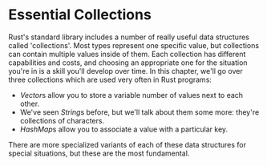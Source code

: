 # Essential Collections

Rust's standard library includes a number of really useful data structures
called 'collections'. Most types represent one specific value, but collections
can contain multiple values inside of them. Each collection has different
capabilities and costs, and choosing an appropriate one for the situation you're
in is a skill you'll develop over time. In this chapter, we'll go over three
collections which are used very often in Rust programs:

* *Vector*s allow you to store a variable number of values next to each other.
* We've seen *String*s before, but we'll talk about them some more: they're
  collections of characters.
* *HashMap*s allow you to associate a value with a particular key.

There are more specialized variants of each of these data structures for
special situations, but these are the most fundamental.
